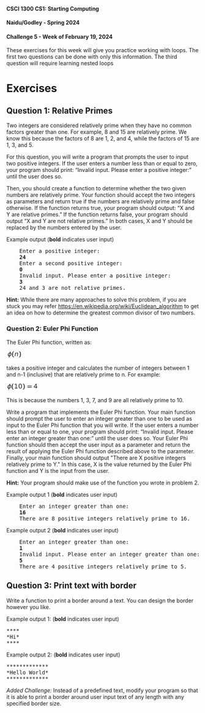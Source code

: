 #### **CSCI 1300 CS1: Starting Computing**
#### **Naidu/Godley - Spring 2024**
#### **Challenge 5 - Week of February 19, 2024**

These exercises for this week will give you practice working with loops. The first two questions can be done with only this information. The third question will require learning nested loops

# Exercises

## Question 1: Relative Primes
Two integers are considered relatively prime when they have no common factors greater than one. For example, 8 and 15 are relatively prime. We know this because the factors of 8 are 1, 2, and 4, while the factors of 15 are 1, 3, and 5.

For this question, you will write a program that prompts the user to input two positive integers. If the user enters a number less than or equal to zero, your program should print: “Invalid input. Please enter a positive integer:” until the user does so.

Then, you should create a function to determine whether the two given numbers are relatively prime. Your function should accept the two integers as parameters and return true if the numbers are relatively prime and false otherwise. If the function returns true, your program should output: “X and Y are relative primes.” If the function returns false, your program should output “X and Y are not relative primes.” In both cases, X and Y should be replaced by the numbers entered by the user.

Example output (**bold** indicates user input)
 <pre>
    Enter a positive integer: 
    <b>24</b>
    Enter a second positive integer:
    <b>0</b>
    Invalid input. Please enter a positive integer:
    <b>3</b>
    24 and 3 are not relative primes.
</pre>

**Hint:** While there are many approaches to solve this problem, if you are stuck you may refer https://en.wikipedia.org/wiki/Euclidean_algorithm to get an idea on how to determine the greatest common divisor of two numbers.

### Question 2: Euler Phi Function

The Euler Phi function, written as: 

![phi function](images/phi.jpg) 

takes a positive integer and calculates the number of integers between 1 and n-1 (inclusive) that are relatively prime to n. For example:

![phi of ten](images/phi_ten.jpg) 

This is because the numbers 1, 3, 7, and 9 are all relatively prime to 10. 

Write a program that implements the Euler Phi function. Your main function should prompt the user to enter an integer greater than one to be used as input to the Euler Phi function that you will write. If the user enters a number less than or equal to one, your program should print:  “Invalid input. Please enter an integer greater than one:” until the user does so. Your Euler Phi function should then accept the user input as a parameter and return the result of applying the Euler Phi function described above to the parameter. Finally, your main function should output "There are X positive integers relatively prime to Y." In this case, X is the value returned by the Euler Phi function and Y is the input from the user.

**Hint:** Your program should make use of the function you wrote in problem 2.

Example output 1 (**bold** indicates user input)
<pre>
    Enter an integer greater than one:
    <b>16</b>
    There are 8 positive integers relatively prime to 16.
</pre>

Example output 2 (**bold** indicates user input)
<pre>
    Enter an integer greater than one:
    <b>1</b>
    Invalid input. Please enter an integer greater than one:
    <b>5</b>
    There are 4 positive integers relatively prime to 5.
</pre>

## Question 3: Print text with border
Write a function to print a border around a text. You can design the border however you like.

Example output 1: (**bold** indicates user input)
<pre>
****
*Hi*
****
</pre>

Example output 2: (**bold** indicates user input)
<pre>
*************
*Hello World*
*************
</pre>

*Added Challenge:* Instead of a predefined text, modify your program so that it is able to print a border around user input text of any length with any specified border size.
